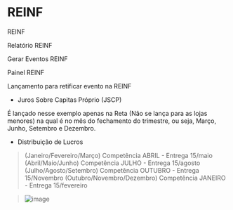 # REINF
REINF

Relatório REINF

Gerar Eventos REINF

Painel REINF

Lançamento para retificar evento na REINF


- Juros Sobre Capitas Próprio (JSCP)

É lançado nesse exemplo apenas na Reta (Não se lança para as lojas menores) na qual é no mês do fechamento do trimestre, ou seja, Março, Junho, Setembro e Dezembro.

- Distribuição de Lucros
  
> (Janeiro/Fevereiro/Março) Competência ABRIL -  Entrega 15/maio
> (Abril/Maio/Junho) Competência JULHO - Entrega 15/agosto
> (Julho/Agosto/Setembro) Competência OUTUBRO - Entrega 15/Novembro
> (Outubro/Novembro/Dezembro) Competência JANEIRO - Entrega 15/fevereiro

> ![image](https://github.com/user-attachments/assets/cb571432-9833-4697-a042-01cc53184602)
